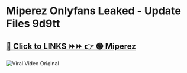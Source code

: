
 # Miperez Onlyfans Leaked - Update Files 9d9tt

## <h2><a href="https://clipsfans.com/Miperez&ref=git">🔗 Click to LINKS ⏩⏩ 👉 🟢 Miperez </a></h2>

<a href="https://clipsfans.com/Miperez&ref=git" rel="nofollow" data-target="animated-image.originalLink"><img src="https://i.ibb.co.com/xMMVF88/686577567.gif" alt="Viral Video Original" style="max-width: 100%; display: inline-block;" data-target="animated-image.originalImage"></a>

